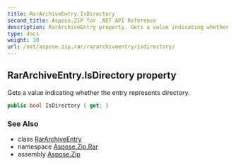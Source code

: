 ```yaml
---
title: RarArchiveEntry.IsDirectory
second_title: Aspose.ZIP for .NET API Reference
description: RarArchiveEntry property. Gets a value indicating whether the entry represents directory
type: docs
weight: 30
url: /net/aspose.zip.rar/rararchiveentry/isdirectory/
---
```

## RarArchiveEntry.IsDirectory property

Gets a value indicating whether the entry represents directory.

```csharp
public bool IsDirectory { get; }
```

### See Also

* class [RarArchiveEntry](../)
* namespace [Aspose.Zip.Rar](../../rararchiveentry/)
* assembly [Aspose.Zip](../../../)


